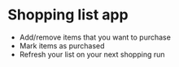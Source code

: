 # Shopping list app

<ul>
  <li>Add/remove items that you want to purchase</li>
  <li>Mark items as purchased</li>
  <li>Refresh your list on your next shopping run</li>
</ul>
